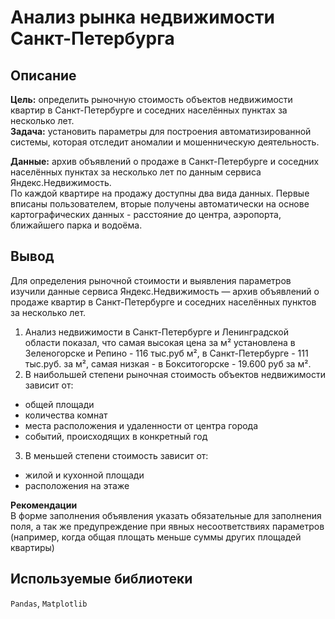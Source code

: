 # Анализ рынка недвижимости Санкт-Петербурга
## Описание
**Цель:** определить рыночную стоимость объектов недвижимости квартир в Санкт-Петербурге и соседних населённых пунктах за несколько лет.  
**Задача:** установить параметры для построения автоматизированной системы, которая отследит аномалии и мошенническую деятельность.

**Данные:** архив объявлений о продаже в Санкт-Петербурге и соседних населённых пунктах за несколько лет по данным сервиса Яндекс.Недвижимость.  
По каждой квартире на продажу доступны два вида данных. Первые вписаны пользователем, вторые получены автоматически на основе картографических данных - расстояние до центра, аэропорта, ближайшего парка и водоёма.
## Вывод  
Для определения рыночной стоимости и выявления параметров изучили данные сервиса Яндекс.Недвижимость — архив объявлений о продаже квартир в Санкт-Петербурге и соседних населённых пунктов за несколько лет.  

1. Анализ недвижимости в Санкт-Петербурге и Ленинградской области показал, что самая высокая цена за м² установлена в Зеленогорске  и Репино - 116 тыс.руб м², в Санкт-Петербурге - 111 тыс.руб. за м², самая низкая - в Бокситогорске - 19.600 руб за м².
2. В наибольшей степени рыночная стоимость объектов недвижимости зависит от:
* общей площади
* количества комнат
* места расположения и удаленности от центра города
* событий, происходящих в конкретный год
3. В меньшей степени стоимость зависит от:
* жилой и кухонной площади
* расположения на этаже  

**Рекомендации**  
В форме заполнения объявления указать обязательные для заполнения поля, а так же предупреждение при явных несоответствиях параметров (например, когда общая площать меньше суммы других площадей квартиры)  
## Используемые библиотеки  
`Pandas`, `Matplotlib`
